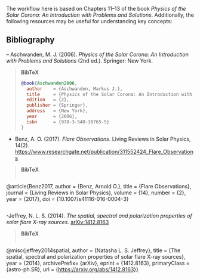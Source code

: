 The workflow here is based on Chapters 11–13 of the book _Physics of the Solar Corona: An Introduction with Problems and Solutions_. Additionally, the following resources may be useful for understanding key concepts:

## Bibliography

– Aschwanden, M. J. (2006). _Physics of the Solar Corona: An Introduction with Problems and Solutions_ (2nd ed.). Springer: New York.

> **BibTeX**  
> ```bibtex
> @book{Aschwanden2006,
>   author    = {Aschwanden, Markus J.},
>   title     = {Physics of the Solar Corona: An Introduction with Problems and Solutions},
>   edition   = {2},
>   publisher = {Springer},
>   address   = {New York},
>   year      = {2006},
>   isbn      = {978-3-540-30765-5}
> }
> ```

- Benz, A. O. (2017). *Flare Observations*. Living Reviews in Solar Physics, 14(2). https://www.researchgate.net/publication/311552424_Flare_Observations

> **BibTeX**
> ```bibtex
@article{Benz2017,
  author  = {Benz, Arnold O.},
  title   = {Flare Observations},
  journal = {Living Reviews in Solar Physics},
  volume  = {14},
  number  = {2},
  year    = {2017},
  doi     = {10.1007/s41116-016-0004-3}
> ```

-Jeffrey, N. L. S. (2014). *The spatial, spectral and polarization properties of solar flare X-ray sources*. [arXiv:1412.8163](https://arxiv.org/abs/1412.8163)

> **BibTeX**
> ```bibtex
@misc{jeffrey2014spatial,
  author       = {Natasha L. S. Jeffrey},
  title        = {The spatial, spectral and polarization properties of solar flare X-ray sources},
  year         = {2014},
  archivePrefix= {arXiv},
  eprint       = {1412.8163},
  primaryClass = {astro-ph.SR},
  url          = {https://arxiv.org/abs/1412.8163}}
> 